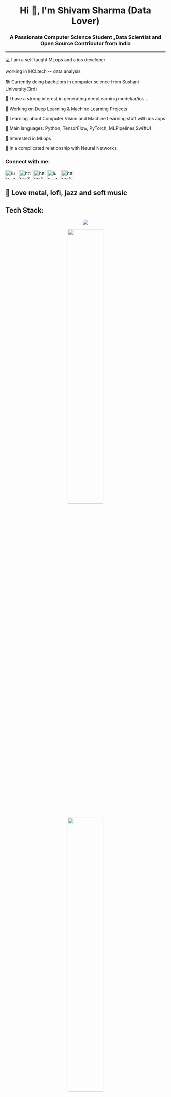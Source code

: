 
<h1 align="center">Hi 👋, I'm Shivam Sharma (Data Lover)</h1>
<h3 align="center">A Passionate Computer Science Student ,Data Scientist and Open Source Contributor from India</h3>

---------------------------------------------------------------------------------------------------------------------------------------


💻 I am a self taught MLops and a ios developer

working in HCLtech -- data analysis

📚 Currently doing bachelors in computer science from Sushant University(3rd)

📝 I have a strong interest in generating deepLearning model/ar/ios…

🔭 Working on Deep Learning & Machine Learning Projects

🌱 Learning about Computer Vision and Machine Learning stuff with ios apps

🌟 Main languages: Python, TensorFlow, PyTorch, MLPipelines,SwiftUI

🚩 Interested in MLops

💖 In a complicated relationship with Neural Networks


<h3 align="left">Connect with me:</h3>
<p align="left">
<a href="https://twitter.com/Lucifer96670" target="blank"><img align="center" src="https://raw.githubusercontent.com/rahuldkjain/github-profile-readme-generator/master/src/images/icons/Social/twitter.svg" alt="lug__aman" height="30" width="40" /></a>
<a href="https://www.linkedin.com/in/shivam-sharma-80a588217/" target="blank"><img align="center" src="https://raw.githubusercontent.com/rahuldkjain/github-profile-readme-generator/master/src/images/icons/Social/linked-in-alt.svg" alt="https://www.linkedin.com/in/aman-kumar-5bb609228/" height="30" width="40" /></a>
<a href="https://www.kaggle.com/drizersharma" target="blank"><img align="center" src="https://raw.githubusercontent.com/rahuldkjain/github-profile-readme-generator/master/src/images/icons/Social/kaggle.svg" alt="https://www.kaggle.com/amankumar2002" height="30" width="40" /></a>
<a href="https://www.instagram.com/_.s_hivam_/" target="blank"><img align="center" src="https://raw.githubusercontent.com/rahuldkjain/github-profile-readme-generator/master/src/images/icons/Social/instagram.svg" alt="lug__aman" height="30" width="40" /></a>
<a href="https://drizershivam.hashnode.dev/" target="blank"><img align="center" src="https://raw.githubusercontent.com/rahuldkjain/github-profile-readme-generator/master/src/images/icons/Social/hashnode.svg" alt="https://hashnode.com/@aman0009" height="30" width="40" /></a>
</p>

🎵 Love metal, lofi, jazz and soft music
---------------------------------------------------------------------------------------------------------------------------------------
<h2>Tech Stack:</h2>
<p align="center">
  <a href="https://skillicons.dev">
    <img src="https://skillicons.dev/icons?i=linux,py,swift,tensorflow,git,kubernetes,gcp,androidstudio" />
  </a>
</p>


<p align="center">
<img align="center" width="47%" src="https://github-readme-stats.vercel.app/api?username=Drizer909&show_icons=true&theme=radical"/>
 </p>
<p align="center">
<img align="center" width="47%" src="https://github-readme-streak-stats.herokuapp.com/?user=Drizer909">
 </p>
 
<p align="center">
<img align="center" src="https://github-readme-stats.vercel.app/api/top-langs/?username=Drizer909&layout=compact">
</p>

<img align="left" width="12%" src="https://img.shields.io/badge/TensorFlow-FF6F00?style=for-the-badge&logo=tensorflow&logoColor=white">
